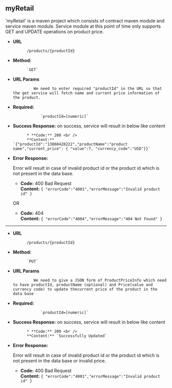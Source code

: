 **myRetail**
----
  'myRetail' is a maven project which consists of contract maven module and service maven module. Service module at this point of time only supports GET and UPDATE operations on product price.

* **URL**

  	 		/products/{productId}

* **Method:**
  
  			`GET`
  
*  **URL Params**

  				We need to enter required "productId" in the URL so that the get service will fetch name and current price information of the product.

 *  **Required:**
 
   					`productId=[numeric]`

* **Success Response:**
  			on success, service will result in below like content
 
   			* **Code:** 200 <br />
    		**Content:** `{"productId":"13860428222","productName":"product name","current_price": { "value":7, "currency_code":"USD"}}`
 
* **Error Response:**

  Error will result in case of invalid product id or the product id which is not present in the data base.

  * **Code:** 400 Bad Request <br />
    **Content:** `{ "errorCode":"4001","errorMessage":"Invalid product id" }`

  OR

  * **Code:** 404 <br />
    **Content:** `{ "errorCode":"4004","errorMessage":"404 Not Found" }`

---------------------------------
* **URL**

  	 		/products/{productId}

* **Method:**
  
  			`PUT`
  
*  **URL Params**

  				We need to give a JSON form of ProductPriceInfo which need to have productId, productName (optional) and Price(value and currency code) to update thecurrent price of the product in the data base

 *  **Required:**
 
   					`productId=[numeric]`

* **Success Response:**
  			on success, service will result in below like content
 
   			* **Code:** 200 <br />
    		**Content:** `Successfully Updated`
 
 
* **Error Response:**

  Error will result in case of invalid product id or the product id which is not present in the data base or invalid price.

  * **Code:** 400 Bad Request <br />
    **Content:** `{ "errorCode":"4001","errorMessage":"Invalid product id" }`

 